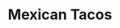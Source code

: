 ---
title: "Mexican Tacos"
price: "$15.00"
category: "Mexican-Cuisine"
img: ""
desc: "Beef or chicken. Three tacos on corn tortilla topped with cilantro and onion, served with rice and beans"
---